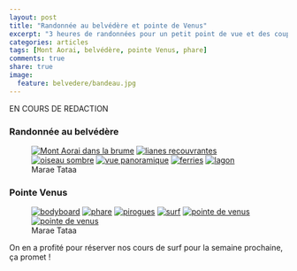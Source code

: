 ```yaml
---
layout: post
title: "Randonnée au belvédère et pointe de Venus"
excerpt: "3 heures de randonnées pour un petit point de vue et des coups de soleil pour une plage de sable noir"
categories: articles
tags: [Mont Aorai, belvédère, pointe Venus, phare]
comments: true
share: true
image:
  feature: belvedere/bandeau.jpg
---
```


EN COURS DE REDACTION

### Randonnée au belvédère
<figure class="half">
	<a href="{{site.url}}/images/belvedere/aorai.jpg"><img src="{{site.url}}/images/belvedere/aorai.jpg" alt="Mont Aorai dans la brume"></a>
	<a href="{{site.url}}/images/belvedere/lianes.jpg"><img src="{{site.url}}/images/belvedere/lianes.jpg" alt="lianes recouvrantes"></a>
	<a href="{{site.url}}/images/belvedere/oiseau.jpg"><img src="{{site.url}}/images/belvedere/oiseau.jpg" alt="oiseau sombre"></a>
	<a href="{{site.url}}/images/belvedere/vue.jpg"><img src="{{site.url}}/images/belvedere/vue.jpg" alt="vue panoramique"></a>
	<a href="{{site.url}}/images/belvedere/ferries.jpg"><img src="{{site.url}}/images/belvedere/ferries.jpg" alt="ferries"></a>
	<a href="{{site.url}}/images/belvedere/lagon.jpg"><img src="{{site.url}}/images/belvedere/lagon.jpg" alt="lagon"></a>
	<figcaption>Marae Tataa</figcaption>
</figure>

### Pointe Venus
<figure class="half">
	<a href="{{site.url}}/images/belvedere/bodyboard.jpg"><img src="{{site.url}}/images/belvedere/bodyboard.jpg" alt="bodyboard"></a>
	<a href="{{site.url}}/images/belvedere/phare.jpg"><img src="{{site.url}}/images/belvedere/phare.jpg" alt="phare"></a>
	<a href="{{site.url}}/images/belvedere/pirogues.jpg"><img src="{{site.url}}/images/belvedere/pirogues.jpg" alt="pirogues"></a>
	<a href="{{site.url}}/images/belvedere/surf.jpg"><img src="{{site.url}}/images/belvedere/surf.jpg" alt="surf"></a>
	<a href="{{site.url}}/images/belvedere/venus.jpg"><img src="{{site.url}}/images/belvedere/venus.jpg" alt="pointe de venus"></a>
	<a href="{{site.url}}/images/belvedere/venus2.jpg"><img src="{{site.url}}/images/belvedere/venus2.jpg" alt="pointe de venus"></a>
	<figcaption>Marae Tataa</figcaption>
</figure>

On en a profité pour réserver nos cours de surf pour la semaine prochaine, ça promet !
